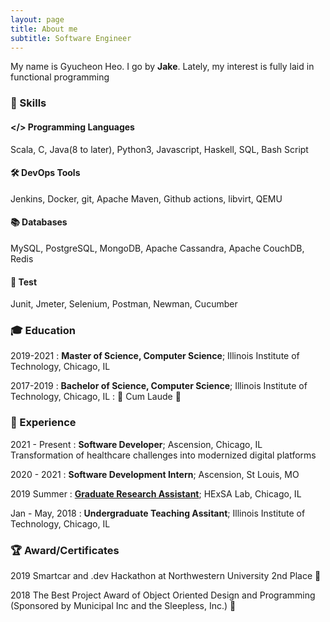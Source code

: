 ```yaml
---
layout: page
title: About me
subtitle: Software Engineer 
---
```


My name is Gyucheon Heo. I go by **Jake**. Lately, my interest is fully laid in functional programming

### 💪 Skills

#### </> Programming Languages
Scala, C, Java(8 to later), Python3, Javascript, Haskell, SQL, Bash Script

#### 🛠 DevOps Tools
Jenkins, Docker, git, Apache Maven, Github actions, libvirt, QEMU

#### 📚 Databases
MySQL, PostgreSQL, MongoDB, Apache Cassandra, Apache CouchDB, Redis

#### 🧪 Test 
Junit, Jmeter, Selenium, Postman, Newman, Cucumber

### 🎓 Education

2019-2021
: **Master of Science, Computer Science**; Illinois Institute of Technology, Chicago, IL

2017-2019
: **Bachelor of Science, Computer Science**; Illinois Institute of Technology, Chicago, IL
: 🥉 Cum Laude 🥉

### 💼 Experience

2021 - Present
: **Software Developer**; Ascension, Chicago, IL
Transformation of healthcare challenges into modernized digital platforms

2020 - 2021
: **Software Development Intern**; Ascension, St Louis, MO 

2019 Summer
: **[Graduate Research Assistant](https://www.halek.co/authors/gyucheon-heo/)**; HExSA Lab, Chicago, IL

Jan - May, 2018
: **Undergraduate Teaching Assitant**; Illinois Institute of Technology, Chicago, IL

### 🏆 Award/Certificates

2019 Smartcar and .dev Hackathon at Northwestern University 2nd Place 🥈

2018 The Best Project Award of Object Oriented Design and Programming (Sponsored by Municipal Inc and the Sleepless, Inc.) 🏅


